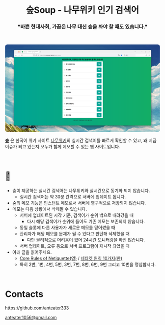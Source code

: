 <h1 align="center">숲Soup - 나무위키 인기 검색어</h1>
<h3 align="center">"바쁜 현대사회, 가끔은 나무 대신 숲을 봐야 할 때도 있습니다."</h3>

<br/>

<p align="center">
  <img style="border-radius: .5em;" src="images/s1.png" alt="s1" />
</p>

**[숲](https://blog.anteater-lab.link/namu-soup/)** 은 한국어 위키 사이트 [나무위키](https://namu.wiki/)의 실시간 검색어를 빠르게 확인할 수 있고, 왜 지금 이슈가 되고 있는지 모두가 함께 메모할 수 있는 웹 사이트입니다.

<br/>

<h1 align="left">🔔</h1>

- 숲이 제공하는 실시간 검색어는 나무위키와 실시간으로 동기화 되지 않습니다.
  - 실시간 검색어는 약 30분 간격으로 서버에 업데이트 됩니다.
- 숲의 메모 기능은 인스턴트 메모로서 서버에 영구적으로 저장되지 않습니다.
- 메모는 다음 상황에서 삭제될 수 있습니다.
  - 서버에 업데이트된 시각 기준, 검색어가 순위 밖으로 내려갔을 때
    - 다시 해당 검색어가 순위에 들어도 기존 메모는 보존되지 않습니다.
  - 동일 슬롯에 다른 사용자가 새로운 메모를 덮어썼을 때
  - 관리자가 해당 메모를 문제가 될 수 있다고 판단해 삭제했을 때
    - 다만 물리적으로 어려움이 있어 24시간 모니터링을 하진 않습니다.
  - 서버 업데이트, 오류 등으로 서버 프로그램이 재시작 되었을 때
- 아래 글을 읽어주세요.
  - [Core Rules of Netiquette(영)](https://coursedesign.colostate.edu/obj/corerulesnet.html) / [네티켓 원칙 10가지(한)](https://web.archive.org/web/20140319070422/http://www.i-museum.or.kr/sub04/04/netiquette_read2.jsp)
  - 특히 2번, 1번, 4번, 5번, 3번, 7번, 8번, 6번, 9번 그리고 10번을 명심합시다.

<br/>

<h1 align="left">Contacts</h1>
<p align="left"><a href="https://github.com/anteater333">https://github.com/anteater333</a></p>
<p align="left"><a href="mailto:anteater1056@gmail.com">anteater1056@gmail.com</a></p>

